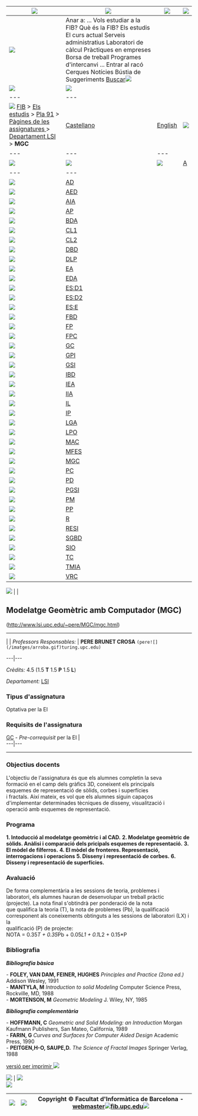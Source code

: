 [![](/imatges/logoupc.gif)](index.md) | [![](/imatges-verdblau/logofib.gif)](ca.md) | ![](/imatges/pixel.gif) | ![](/imatges/pixel.gif)  
---|---|---|---  
[![](/imatges-verdblau/raco.gif)](index.md) |  Anar a:  ... Vols estudiar a la FIB? Què és la FIB? Els estudis El curs actual Serveis administratius Laboratori de càlcul Pràctiques en empreses Borsa de treball Programes d'intercanvi ... Entrar al racó Cerques Notícies Bústia de Suggeriments  [Buscar](document.forms\[0\].submit\(\).md)![](/imatges/pixel.gif)  
![](/imatges-verdblau/ombralogo.gif) | ![](/imatges/pixel.gif)  
---|---  
![](/imatges/pixel.gif) [FIB](ca.md) > [Els estudis](ca/Estudis.md) > [Pla 91](ca/Estudis/pla91.md) > [ Pàgines de les assignatures ](ca/Estudis/pla91/assignatures/index.html.md) > [ Departament LSI ](ca/Estudis/pla91/assignatures/DepLSI.html.md) > **MGC** | [Castellano](es.md) | [English](en.md)| ![](/imatges/pixel.gif)  
---|---|---  
![](/imatges/pixel.gif) |  ![](/imatges/pixel.gif) | ![](/imatges/pixel.gif)| [A](ca/Estudis/pla91/assignatures/A.html.md)  
---|---  
![](/imatges/pixel.gif)| [AD](ca/Estudis/pla91/assignatures/AD.html.md)  
![](/imatges/pixel.gif)| [AED](ca/Estudis/pla91/assignatures/AED.html.md)  
![](/imatges/pixel.gif)| [AIA](ca/Estudis/pla91/assignatures/AIA.html.md)  
![](/imatges/pixel.gif)| [AP](ca/Estudis/pla91/assignatures/AP.html.md)  
![](/imatges/pixel.gif)| [BDA](ca/Estudis/pla91/assignatures/BDA.html.md)  
![](/imatges/pixel.gif)| [CL1](ca/Estudis/pla91/assignatures/CL1.html.md)  
![](/imatges/pixel.gif)| [CL2](ca/Estudis/pla91/assignatures/CL2.html.md)  
![](/imatges/pixel.gif)| [DBD](ca/Estudis/pla91/assignatures/DBD.html.md)  
![](/imatges/pixel.gif)| [DLP](ca/Estudis/pla91/assignatures/DLP.html.md)  
![](/imatges/pixel.gif)| [EA](ca/Estudis/pla91/assignatures/EA.html.md)  
![](/imatges/pixel.gif)| [EDA](ca/Estudis/pla91/assignatures/EDA.html.md)  
![](/imatges/pixel.gif)| [ES:D1](ca/Estudis/pla91/assignatures/ES-D1.html.md)  
![](/imatges/pixel.gif)| [ES:D2](ca/Estudis/pla91/assignatures/ES-D2.html.md)  
![](/imatges/pixel.gif)| [ES:E](ca/Estudis/pla91/assignatures/ES-E.html.md)  
![](/imatges/pixel.gif)| [FBD](ca/Estudis/pla91/assignatures/FBD.html.md)  
![](/imatges/pixel.gif)| [FP](ca/Estudis/pla91/assignatures/FP.html.md)  
![](/imatges/pixel.gif)| [FPC](ca/Estudis/pla91/assignatures/FPC.html.md)  
![](/imatges/pixel.gif)| [GC](ca/Estudis/pla91/assignatures/GC.html.md)  
![](/imatges/pixel.gif)| [GPI](ca/Estudis/pla91/assignatures/GPI.html.md)  
![](/imatges/pixel.gif)| [GSI](ca/Estudis/pla91/assignatures/GSI.html.md)  
![](/imatges/pixel.gif)| [IBD](ca/Estudis/pla91/assignatures/IBD.html.md)  
![](/imatges/pixel.gif)| [IEA](ca/Estudis/pla91/assignatures/IEA.html.md)  
![](/imatges/pixel.gif)| [IIA](ca/Estudis/pla91/assignatures/IIA.html.md)  
![](/imatges/pixel.gif)| [IL](ca/Estudis/pla91/assignatures/IL.html.md)  
![](/imatges/pixel.gif)| [IP](ca/Estudis/pla91/assignatures/IP.html.md)  
![](/imatges/pixel.gif)| [LGA](ca/Estudis/pla91/assignatures/LGA.html.md)  
![](/imatges/pixel.gif)| [LPO](ca/Estudis/pla91/assignatures/LPO.html.md)  
![](/imatges/pixel.gif)| [MAC](ca/Estudis/pla91/assignatures/MAC.html.md)  
![](/imatges/pixel.gif)| [MFES](ca/Estudis/pla91/assignatures/MFES.html.md)  
![](/imatges/pixel.gif)| [MGC](ca/Estudis/pla91/assignatures/MGC.html.md)  
![](/imatges/pixel.gif)| [PC](ca/Estudis/pla91/assignatures/PC.html.md)  
![](/imatges/pixel.gif)| [PD](ca/Estudis/pla91/assignatures/PD.html.md)  
![](/imatges/pixel.gif)| [PGSI](ca/Estudis/pla91/assignatures/PGSI.html.md)  
![](/imatges/pixel.gif)| [PM](ca/Estudis/pla91/assignatures/PM.html.md)  
![](/imatges/pixel.gif)| [PP](ca/Estudis/pla91/assignatures/PP.html.md)  
![](/imatges/pixel.gif)| [R](ca/Estudis/pla91/assignatures/R.html.md)  
![](/imatges/pixel.gif)| [RESI](ca/Estudis/pla91/assignatures/RESI.html.md)  
![](/imatges/pixel.gif)| [SGBD](ca/Estudis/pla91/assignatures/SGBD.html.md)  
![](/imatges/pixel.gif)| [SIO](ca/Estudis/pla91/assignatures/SIO.html.md)  
![](/imatges/pixel.gif)| [TC](ca/Estudis/pla91/assignatures/TC.html.md)  
![](/imatges/pixel.gif)| [TMIA](ca/Estudis/pla91/assignatures/TMIA.html.md)  
![](/imatges/pixel.gif)| [VRC](ca/Estudis/pla91/assignatures/VRC.html.md)  
  
  
![](/imatges/pixel.gif) |  |    

## Modelatge Geomètric amb Computador (MGC)

(http://www.lsi.upc.edu/~pere/MGC/mgc.html)

* * *

  
|  | _Professors Responsables:_ |  **PERE BRUNET CROSA** `(pere![](/imatges/arroba.gif)turing.upc.edu)`  
  
---|---  
  
_Crèdits:_ 4.5 (1.5 **T** 1.5 **P** 1.5 **L**)  
  
  
_Departament:_ [LSI](index.md "Llenguatges i Sistemes Informatics")  
  
### Tipus d'assignatura

Optativa per la EI  
  

### Requisits de l'assignatura

[GC](ca/Estudis/pla91/assignatures/GC.html.md) \- _Pre-correquisit_ per la EI |   
---|---  
  
* * *

### Objectius docents

L'objectiu de l'assignatura és que els alumnes completin la seva  
formació en el camp dels gràfics 3D, coneixent els principals  
esquemes de representació de sòlids, corbes i superfícies  
i fractals. Així mateix, es vol que els alumnes siguin capaços  
d'implementar determinades tècniques de disseny, visualització i  
operació amb esquemes de representació.

### Programa

**1\. Intoducció al modelatge geomètric i al CAD.** **2\. Modelatge geomètric
de sòlids. Anàlisi i comparació dels pricipals esquemes de representació.**
**3\. El mòdel de filferros.** **4\. El mòdel de fronteres. Representació,
interrogacions i operacions** **5\. Disseny i representació de corbes.** **6\.
Disseny i representació de superfícies.**

### Avaluació

De forma complementària a les sessions de teoria, problemes i  
laboratori, els alumnes hauran de desenvolupar un treball pràctic  
(projecte). La nota final s'obtindrà per ponderació de la nota  
que qualifica la teoria (T), la nota de problemes (Pb), la qualificació  
corresponent als coneixements obtinguts a les sessions de laboratori (LX) i la  
qualificació (P) de projecte:  
NOTA = 0.35*T + 0.35*Pb + 0.05*L1 + 0.1*L2 + 0.15*P

### Bibliografia

**_Bibliografia bàsica_**

\- **FOLEY, VAN DAM, FEINER, HUGHES** _Principles and Practice (2ona ed.)_
Addison Wesley, 1991  
\- **MANTYLA, M** _Introduction to solid Modeling_ Computer Science Press,
Rockville, MD, 1988  
\- **MORTENSON, M** _Geometric Modeling_ J. Wiley, NY, 1985  

**_Bibliografia complementària_**

\- **HOFFMANN, C** _Geometric and Solid Modeling: an Introduction_ Morgan
Kaufmann Publishers, San Mateo, California, 1989  
\- **FARIN, G** _Curves and Surfaces for Computer Aided Design_ Academic
Press, 1990  
\- **PEITGEN,H-O, SAUPE,D.** _The Science of Fractal Images_ Springer Verlag,
1988  
  
  
  
  

[versió per imprimir ![](/imatges-verdblau/printer.gif)](imprimir\(\).md)

  
![](/imatges-verdblau/cantonada1.gif) | ![](/imatges/pixel.gif)  
![](/imatges-verdblau/cantonada2.gif)  
  
![](/imatges/pixel.gif) | ![](/imatges-verdblau/cantonada.gif) |  Copyright © Facultat d'Informàtica de Barcelona - [webmaster![](/imatges/arroba.gif)fib.upc.edu](mail.md)![](/imatges/pixel.gif)  
---|---|---

